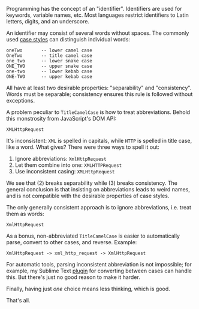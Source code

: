Programming has the concept of an "identifier". Identifiers are used for keywords, variable names, etc. Most languages restrict identifiers to Latin letters, digits, and an underscore.

An identifier may consist of several words without spaces. The commonly used [case styles](https://en.wikipedia.org/wiki/Letter_case) can distinguish individual words:

```
oneTwo       -- lower camel case
OneTwo       -- title camel case
one_two      -- lower snake case
ONE_TWO      -- upper snake case
one-two      -- lower kebab case
ONE-TWO      -- upper kebab case
```

All have at least two desirable properties: "separability" and "consistency". Words must be separable; consistency ensures this rule is followed without exceptions.

A problem peculiar to `TitleCamelCase` is how to treat abbreviations. Behold this monstrosity from JavaScript's DOM API:

```
XMLHttpRequest
```

It's inconsistent: `XML` is spelled in capitals, while `HTTP` is spelled in title case, like a word. What gives? There were three ways to spell it out:

1. Ignore abbreviations: `XmlHttpRequest`
2. Let them combine into one: `XMLHTTPRequest`
3. Use inconsistent casing: `XMLHttpRequest`

We see that (2) breaks separability while (3) breaks consistency. The general conclusion is that insisting on abbreviations leads to weird names, and is not compatible with the desirable properties of case styles.

The only generally consistent approach is to ignore abbreviations, i.e. treat them as words:

```
XmlHttpRequest
```

As a bonus, non-abbreviated `TitleCamelCase` is easier to automatically parse, convert to other cases, and reverse. Example:

```
XmlHttpRequest -> xml_http_request -> XmlHttpRequest
```

For automatic tools, parsing inconsistent abbreviation is not impossible; for example, my Sublime Text [plugin](https://github.com/mitranim/sublime-caser) for converting between cases can handle this. But there's just no good reason to make it harder.

Finally, having just _one_ choice means less thinking, which is good.

That's all.
